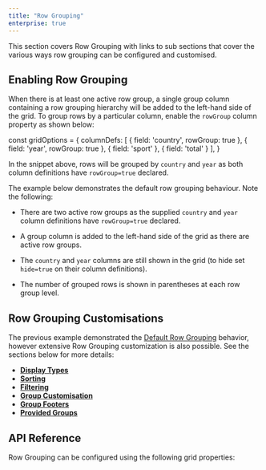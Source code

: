 ```yaml
---
title: "Row Grouping"
enterprise: true
---
```


This section covers Row Grouping with links to sub sections that cover the various ways row grouping can be configured and customised.

<image-caption src="grouping/resources/row-grouping.gif" alt="Row Grouping" ></image-caption>

## Enabling Row Grouping

When there is at least one active row group, a single group column containing a row grouping hierarchy will be added to
the left-hand side of the grid. To group rows by a particular column, enable the `rowGroup` column property as shown below:

<snippet>
const gridOptions = {
    columnDefs: [
        { field: 'country', rowGroup: true },
        { field: 'year', rowGroup: true },
        { field: 'sport' },
        { field: 'total' }
    ],
}
</snippet>

In the snippet above, rows will be grouped by `country` and `year` as both column definitions have `rowGroup=true` declared.

The example below demonstrates the default row grouping behaviour. Note the following:

- There are two active row groups as the supplied `country` and `year` column definitions have `rowGroup=true` declared.

- A group column is added to the left-hand side of the grid as there are active row groups.

- The `country` and `year` columns are still shown in the grid (to hide set `hide=true` on their column definitions).

- The number of grouped rows is shown in parentheses at each row group level.

<grid-example title='Default Row Grouping' name='default-row-grouping' type='generated' options='{ "enterprise": true, "exampleHeight": 540, "modules": ["clientside", "rowgrouping"] }'></grid-example>

## Row Grouping Customisations

The previous example demonstrated the [Default Row Grouping](../grouping/#example-default-row-grouping) behavior, 
however extensive Row Grouping customization is also possible. See the sections below for more details:

- **[Display Types](../grouping-display-types/)**
- **[Sorting](../grouping-sorting/)**
- **[Filtering](../grouping-filtering/)**
- **[Group Customisation](../grouping-customisation/)**
- **[Group Footers](../grouping-footers/)**
- **[Provided Groups](../grouping-provided-groups/)**

## API Reference

Row Grouping can be configured using the following grid properties:

<api-documentation source='grid-properties/properties.json' section="rowGrouping"></api-documentation>